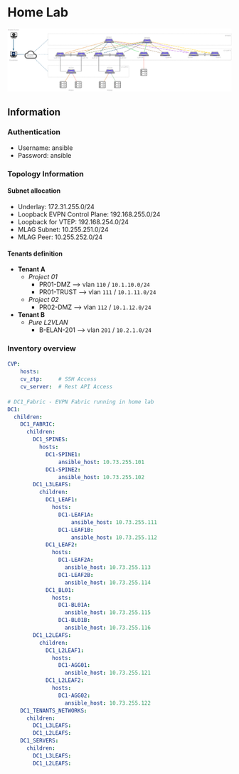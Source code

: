 # Home Lab

![Topology](media/lab-topology.png)

## Information

### Authentication

  - Username: ansible
  - Password: ansible

### Topology Information

#### Subnet allocation

- Underlay:  172.31.255.0/24
- Loopback EVPN Control Plane: 192.168.255.0/24
- Loopback for VTEP: 192.168.254.0/24
- MLAG Subnet: 10.255.251.0/24
- MLAG Peer: 10.255.252.0/24

#### Tenants definition

- __Tenant A__
  - _Project 01_
    - PR01-DMZ --> vlan `110` / `10.1.10.0/24`
    - PR01-TRUST --> vlan `111` / `10.1.11.0/24`
  - _Project 02_
    - PR02-DMZ --> vlan `112` / `10.1.12.0/24`
- __Tenant B__
  - _Pure L2VLAN_
    - B-ELAN-201 --> vlan `201` / `10.2.1.0/24`

### Inventory overview

```yaml
CVP:
    hosts:
    cv_ztp:     # SSH Access
    cv_server:  # Rest API Access

# DC1_Fabric - EVPN Fabric running in home lab
DC1:
  children:
    DC1_FABRIC:
      children:
        DC1_SPINES:
          hosts:
            DC1-SPINE1:
                ansible_host: 10.73.255.101
            DC1-SPINE2:
                ansible_host: 10.73.255.102
        DC1_L3LEAFS:
          children:
            DC1_LEAF1:
              hosts:
                DC1-LEAF1A:
                    ansible_host: 10.73.255.111
                DC1-LEAF1B:
                    ansible_host: 10.73.255.112
            DC1_LEAF2:
              hosts:
                DC1-LEAF2A:
                  ansible_host: 10.73.255.113
                DC1-LEAF2B:
                  ansible_host: 10.73.255.114
            DC1_BL01:
              hosts:
                DC1-BL01A:
                  ansible_host: 10.73.255.115
                DC1-BL01B:
                  ansible_host: 10.73.255.116
        DC1_L2LEAFS:
          children:
            DC1_L2LEAF1:
              hosts:
                DC1-AGG01:
                  ansible_host: 10.73.255.121
            DC1_L2LEAF2:
              hosts:
                DC1-AGG02:
                  ansible_host: 10.73.255.122
    DC1_TENANTS_NETWORKS:
      children:
        DC1_L3LEAFS:
        DC1_L2LEAFS:
    DC1_SERVERS:
      children:
        DC1_L3LEAFS:
        DC1_L2LEAFS:
```
